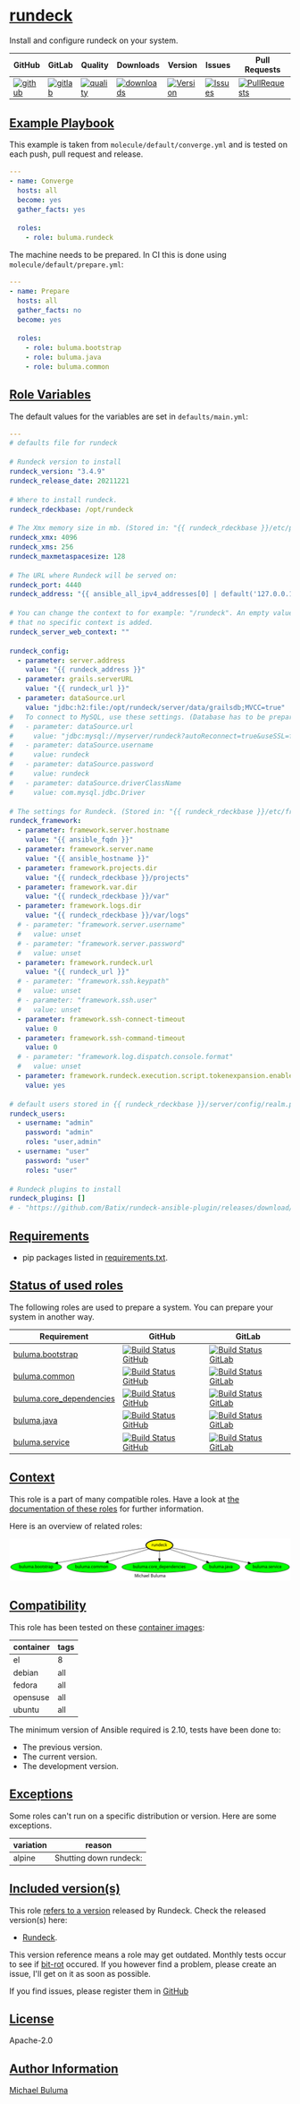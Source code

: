 # [rundeck](#rundeck)

Install and configure rundeck on your system.

|GitHub|GitLab|Quality|Downloads|Version|Issues|Pull Requests|
|------|------|-------|---------|-------|------|-------------|
|[![github](https://github.com/buluma/ansible-role-rundeck/workflows/Ansible%20Molecule/badge.svg)](https://github.com/buluma/ansible-role-rundeck/actions)|[![gitlab](https://gitlab.com/buluma/ansible-role-rundeck/badges/main/pipeline.svg)](https://gitlab.com/buluma/ansible-role-rundeck)|[![quality](https://img.shields.io/ansible/quality/58053)](https://galaxy.ansible.com/buluma/rundeck)|[![downloads](https://img.shields.io/ansible/role/d/58053)](https://galaxy.ansible.com/buluma/rundeck)|[![Version](https://img.shields.io/github/release/buluma/ansible-role-rundeck.svg)](https://github.com/buluma/ansible-role-rundeck/releases/)|[![Issues](https://img.shields.io/github/issues/buluma/ansible-role-rundeck.svg)](https://github.com/buluma/ansible-role-rundeck/issues/)|[![PullRequests](https://img.shields.io/github/issues-pr-closed-raw/buluma/ansible-role-rundeck.svg)](https://github.com/buluma/ansible-role-rundeck/pulls/)|

## [Example Playbook](#example-playbook)

This example is taken from `molecule/default/converge.yml` and is tested on each push, pull request and release.
```yaml
---
- name: Converge
  hosts: all
  become: yes
  gather_facts: yes

  roles:
    - role: buluma.rundeck
```

The machine needs to be prepared. In CI this is done using `molecule/default/prepare.yml`:
```yaml
---
- name: Prepare
  hosts: all
  gather_facts: no
  become: yes

  roles:
    - role: buluma.bootstrap
    - role: buluma.java
    - role: buluma.common
```


## [Role Variables](#role-variables)

The default values for the variables are set in `defaults/main.yml`:
```yaml
---
# defaults file for rundeck

# Rundeck version to install
rundeck_version: "3.4.9"
rundeck_release_date: 20211221

# Where to install rundeck.
rundeck_rdeckbase: /opt/rundeck

# The Xmx memory size in mb. (Stored in: "{{ rundeck_rdeckbase }}/etc/profile".)
rundeck_xmx: 4096
rundeck_xms: 256
rundeck_maxmetaspacesize: 128

# The URL where Rundeck will be served on:
rundeck_port: 4440
rundeck_address: "{{ ansible_all_ipv4_addresses[0] | default('127.0.0.1') }}"

# You can change the context to for example: "/rundeck". An empty value means
# that no specific context is added.
rundeck_server_web_context: ""

rundeck_config:
  - parameter: server.address
    value: "{{ rundeck_address }}"
  - parameter: grails.serverURL
    value: "{{ rundeck_url }}"
  - parameter: dataSource.url
    value: "jdbc:h2:file:/opt/rundeck/server/data/grailsdb;MVCC=true"
#   To connect to MySQL, use these settings. (Database has to be prepared.)
#   - parameter: dataSource.url
#     value: "jdbc:mysql://myserver/rundeck?autoReconnect=true&useSSL=false"
#   - parameter: dataSource.username
#     value: rundeck
#   - parameter: dataSource.password
#     value: rundeck
#   - parameter: dataSource.driverClassName
#     value: com.mysql.jdbc.Driver

# The settings for Rundeck. (Stored in: "{{ rundeck_rdeckbase }}/etc/framework.properties".)
rundeck_framework:
  - parameter: framework.server.hostname
    value: "{{ ansible_fqdn }}"
  - parameter: framework.server.name
    value: "{{ ansible_hostname }}"
  - parameter: framework.projects.dir
    value: "{{ rundeck_rdeckbase }}/projects"
  - parameter: framework.var.dir
    value: "{{ rundeck_rdeckbase }}/var"
  - parameter: framework.logs.dir
    value: "{{ rundeck_rdeckbase }}/var/logs"
  # - parameter: "framework.server.username"
  #   value: unset
  # - parameter: "framework.server.password"
  #   value: unset
  - parameter: framework.rundeck.url
    value: "{{ rundeck_url }}"
  # - parameter: "framework.ssh.keypath"
  #   value: unset
  # - parameter: "framework.ssh.user"
  #   value: unset
  - parameter: framework.ssh-connect-timeout
    value: 0
  - parameter: framework.ssh-command-timeout
    value: 0
  # - parameter: "framework.log.dispatch.console.format"
  #   value: unset
  - parameter: framework.rundeck.execution.script.tokenexpansion.enabled
    value: yes

# default users stored in {{ rundeck_rdeckbase }}/server/config/realm.properties
rundeck_users:
  - username: "admin"
    password: "admin"
    roles: "user,admin"
  - username: "user"
    password: "user"
    roles: "user"

# Rundeck plugins to install
rundeck_plugins: []
# - "https://github.com/Batix/rundeck-ansible-plugin/releases/download/3.1.1/ansible-plugin-3.1.1.jar"
```

## [Requirements](#requirements)

- pip packages listed in [requirements.txt](https://github.com/buluma/ansible-role-rundeck/blob/main/requirements.txt).

## [Status of used roles](#status-of-requirements)

The following roles are used to prepare a system. You can prepare your system in another way.

| Requirement | GitHub | GitLab |
|-------------|--------|--------|
|[buluma.bootstrap](https://galaxy.ansible.com/buluma/bootstrap)|[![Build Status GitHub](https://github.com/buluma/ansible-role-bootstrap/workflows/Ansible%20Molecule/badge.svg)](https://github.com/buluma/ansible-role-bootstrap/actions)|[![Build Status GitLab ](https://gitlab.com/buluma/ansible-role-bootstrap/badges/main/pipeline.svg)](https://gitlab.com/buluma/ansible-role-bootstrap)|
|[buluma.common](https://galaxy.ansible.com/buluma/common)|[![Build Status GitHub](https://github.com/buluma/ansible-role-common/workflows/Ansible%20Molecule/badge.svg)](https://github.com/buluma/ansible-role-common/actions)|[![Build Status GitLab ](https://gitlab.com/buluma/ansible-role-common/badges/main/pipeline.svg)](https://gitlab.com/buluma/ansible-role-common)|
|[buluma.core_dependencies](https://galaxy.ansible.com/buluma/core_dependencies)|[![Build Status GitHub](https://github.com/buluma/ansible-role-core_dependencies/workflows/Ansible%20Molecule/badge.svg)](https://github.com/buluma/ansible-role-core_dependencies/actions)|[![Build Status GitLab ](https://gitlab.com/buluma/ansible-role-core_dependencies/badges/main/pipeline.svg)](https://gitlab.com/buluma/ansible-role-core_dependencies)|
|[buluma.java](https://galaxy.ansible.com/buluma/java)|[![Build Status GitHub](https://github.com/buluma/ansible-role-java/workflows/Ansible%20Molecule/badge.svg)](https://github.com/buluma/ansible-role-java/actions)|[![Build Status GitLab ](https://gitlab.com/buluma/ansible-role-java/badges/master/pipeline.svg)](https://gitlab.com/buluma/ansible-role-java)|
|[buluma.service](https://galaxy.ansible.com/buluma/service)|[![Build Status GitHub](https://github.com/buluma/ansible-role-service/workflows/Ansible%20Molecule/badge.svg)](https://github.com/buluma/ansible-role-service/actions)|[![Build Status GitLab ](https://gitlab.com/buluma/ansible-role-service/badges/main/pipeline.svg)](https://gitlab.com/buluma/ansible-role-service)|

## [Context](#context)

This role is a part of many compatible roles. Have a look at [the documentation of these roles](https://buluma.co.ke/) for further information.

Here is an overview of related roles:

![dependencies](https://raw.githubusercontent.com/buluma/ansible-role-rundeck/png/requirements.png "Dependencies")

## [Compatibility](#compatibility)

This role has been tested on these [container images](https://hub.docker.com/u/buluma):

|container|tags|
|---------|----|
|el|8|
|debian|all|
|fedora|all|
|opensuse|all|
|ubuntu|all|

The minimum version of Ansible required is 2.10, tests have been done to:

- The previous version.
- The current version.
- The development version.

## [Exceptions](#exceptions)

Some roles can't run on a specific distribution or version. Here are some exceptions.

| variation                 | reason                 |
|---------------------------|------------------------|
| alpine | Shutting down rundeck:  |

## [Included version(s)](#included-versions)

This role [refers to a version](https://github.com/buluma/ansible-role-rundeck/blob/master/vars/main.yml) released by Rundeck. Check the released version(s) here:
- [Rundeck](https://rundeck.org/downloads.html).

This version reference means a role may get outdated. Monthly tests occur to see if [bit-rot](https://en.wikipedia.org/wiki/Software_rot) occured. If you however find a problem, please create an issue, I'll get on it as soon as possible.

If you find issues, please register them in [GitHub](https://github.com/buluma/ansible-role-rundeck/issues)

## [License](#license)

Apache-2.0

## [Author Information](#author-information)

[Michael Buluma](https://buluma.github.io/)
